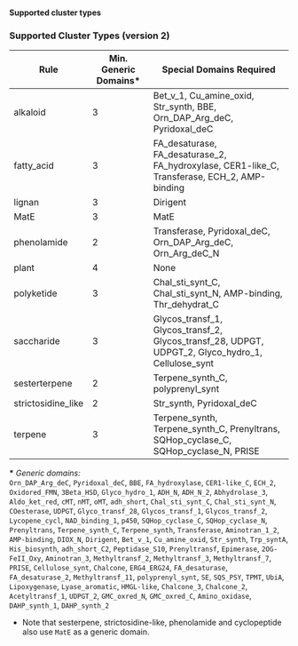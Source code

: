 
<h4>Supported cluster types </h4>

### Supported Cluster Types (version 2)

| Rule               | Min. Generic Domains* | Special Domains Required                                          |
|--------------------|-----------------------|-------------------------------------------------------------------|
| alkaloid           | 3                     | Bet_v_1, Cu_amine_oxid, Str_synth, BBE, Orn_DAP_Arg_deC, Pyridoxal_deC |
| fatty_acid         | 3                     | FA_desaturase, FA_desaturase_2, FA_hydroxylase, CER1-like_C, Transferase, ECH_2, AMP-binding |
| lignan             | 3                     | Dirigent                                                         |
| MatE               | 3                     | MatE                                                              |
| phenolamide        | 2                     | Transferase, Pyridoxal_deC, Orn_DAP_Arg_deC, Orn_Arg_deC_N        |
| plant              | 4                     | None                                                              |
| polyketide         | 3                     | Chal_sti_synt_C, Chal_sti_synt_N, AMP-binding, Thr_dehydrat_C     |
| saccharide         | 3                     | Glycos_transf_1, Glycos_transf_2, Glycos_transf_28, UDPGT, UDPGT_2, Glyco_hydro_1, Cellulose_synt |
| sesterterpene      | 2                     | Terpene_synth_C, polyprenyl_synt                                  |
| strictosidine_like | 2                     | Str_synth, Pyridoxal_deC                                          |
| terpene            | 3                     | Terpene_synth, Terpene_synth_C, Prenyltrans, SQHop_cyclase_C, SQHop_cyclase_N, PRISE |

**\*** *Generic domains:*  
 `Orn_DAP_Arg_deC`, `Pyridoxal_deC`, `BBE`, `FA_hydroxylase`, `CER1-like_C`, `ECH_2`, `Oxidored_FMN`, `3Beta_HSD`, `Glyco_hydro_1`, `ADH_N`, `ADH_N_2`, `Abhydrolase_3`, `Aldo_ket_red`, `cMT`, `nMT`, `oMT`, `adh_short`, `Chal_sti_synt_C`, `Chal_sti_synt_N`, `COesterase`, `UDPGT`, `Glyco_transf_28`, `Glycos_transf_1`, `Glycos_transf_2`, `Lycopene_cycl`, `NAD_binding_1`, `p450`, `SQHop_cyclase_C`, `SQHop_cyclase_N`, `Prenyltrans`, `Terpene_synth_C`, `Terpene_synth`, `Transferase`, `Aminotran_1_2`, `AMP-binding`, `DIOX_N`, `Dirigent`, `Bet_v_1`, `Cu_amine_oxid`, `Str_synth`, `Trp_syntA`, `His_biosynth`, `adh_short_C2`, `Peptidase_S10`, `Prenyltransf`, `Epimerase`, `2OG-FeII_Oxy`, `Aminotran_3`, `Methyltransf_2`, `Methyltransf_3`, `Methyltransf_7`, `PRISE`, `Cellulose_synt`, `Chalcone`, `ERG4_ERG24`, `FA_desaturase`, `FA_desaturase_2`, `Methyltransf_11`, `polyprenyl_synt`, `SE`, `SQS_PSY`, `TPMT`, `UbiA`, `Lipoxygenase`, `Lyase_aromatic`, `HMGL-like`, `Chalcone_3`, `Chalcone_2`, `Acetyltransf_1`, `UDPGT_2`, `GMC_oxred_N`, `GMC_oxred_C`, `Amino_oxidase`, `DAHP_synth_1`, `DAHP_synth_2`

* Note that sesterpene, strictosidine-like, phenolamide and cyclopeptide also use `MatE` as a generic domain. 